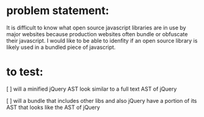 # problem statement:

It is difficult to know what open source javascript libraries are in use by major websites because production websites often bundle or obfuscate their javascript. I would like to be able to idenfity if an open source library is likely used in a bundled piece of javascript.

# to test:

[ ] will a minified jQuery AST look similar to a full text AST of jQuery

[ ] will a bundle that includes other libs and also jQuery have a portion of its AST that looks like the AST of jQuery
